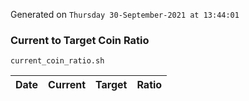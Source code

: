Generated on `Thursday 30-September-2021 at 13:44:01`

### Current to Target Coin Ratio
`current_coin_ratio.sh`

Date|Current|Target|Ratio
---|---|---|---
